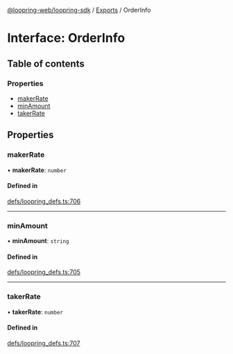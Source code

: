 [@loopring-web/loopring-sdk](../README.md) / [Exports](../modules.md) / OrderInfo

# Interface: OrderInfo

## Table of contents

### Properties

- [makerRate](OrderInfo.md#makerrate)
- [minAmount](OrderInfo.md#minamount)
- [takerRate](OrderInfo.md#takerrate)

## Properties

### makerRate

• **makerRate**: `number`

#### Defined in

[defs/loopring_defs.ts:706](https://github.com/Loopring/loopring_sdk/blob/532648f/src/defs/loopring_defs.ts#L706)

___

### minAmount

• **minAmount**: `string`

#### Defined in

[defs/loopring_defs.ts:705](https://github.com/Loopring/loopring_sdk/blob/532648f/src/defs/loopring_defs.ts#L705)

___

### takerRate

• **takerRate**: `number`

#### Defined in

[defs/loopring_defs.ts:707](https://github.com/Loopring/loopring_sdk/blob/532648f/src/defs/loopring_defs.ts#L707)
